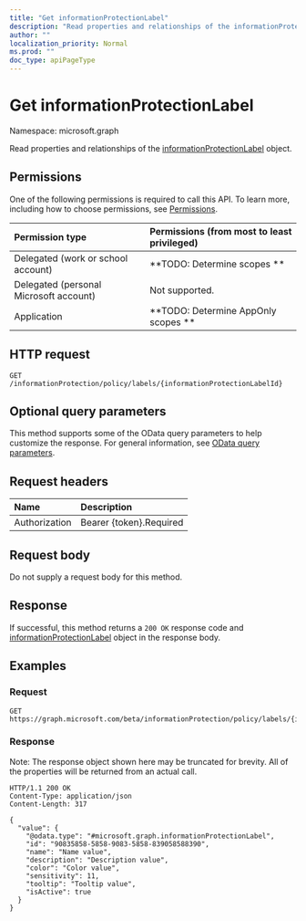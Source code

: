 ```yaml
---
title: "Get informationProtectionLabel"
description: "Read properties and relationships of the informationProtectionLabel object."
author: ""
localization_priority: Normal
ms.prod: ""
doc_type: apiPageType
---
```


# Get informationProtectionLabel

Namespace: microsoft.graph

Read properties and relationships of the [informationProtectionLabel](../resources/informationprotectionlabel.md) object.

## Permissions
One of the following permissions is required to call this API. To learn more, including how to choose permissions, see [Permissions](/concepts/permissions-reference.md).

|Permission type|Permissions (from most to least privileged)|
|:---|:---|
|Delegated (work or school account)|**TODO: Determine scopes **|
|Delegated (personal Microsoft account)|Not supported.|
|Application|**TODO: Determine AppOnly scopes **|

## HTTP request
<!-- {
  "blockType": "ignored"
}
-->
``` http
GET /informationProtection/policy/labels/{informationProtectionLabelId}
```

## Optional query parameters
This method supports some of the OData query parameters to help customize the response. For general information, see [OData query parameters](/graph/query-parameters).

## Request headers
|Name|Description|
|:---|:---|
|Authorization|Bearer {token}.Required|

## Request body
Do not supply a request body for this method.

## Response
If successful, this method returns a `200 OK` response code and [informationProtectionLabel](../resources/informationprotectionlabel.md) object in the response body.

## Examples

### Request
<!-- {
  "blockType": "request",
  "name": "get_informationprotectionlabel"
}
-->
``` http
GET https://graph.microsoft.com/beta/informationProtection/policy/labels/{informationProtectionLabelId}
```

### Response
Note: The response object shown here may be truncated for brevity. All of the properties will be returned from an actual call.
<!-- {
  "blockType": "response",
  "truncated": true,
  "@odata.type": "microsoft.graph.informationProtectionLabel"
}
-->
``` http
HTTP/1.1 200 OK
Content-Type: application/json
Content-Length: 317

{
  "value": {
    "@odata.type": "#microsoft.graph.informationProtectionLabel",
    "id": "90835858-5858-9083-5858-839058588390",
    "name": "Name value",
    "description": "Description value",
    "color": "Color value",
    "sensitivity": 11,
    "tooltip": "Tooltip value",
    "isActive": true
  }
}
```

